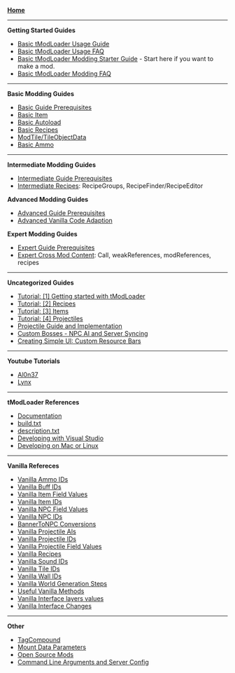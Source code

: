 [**Home**](https://github.com/bluemagic123/tModLoader/wiki/Home)

___
**Getting Started Guides**
- [Basic tModLoader Usage Guide](https://github.com/blushiemagic/tModLoader/wiki/Basic-tModLoader-Usage-Guide)
- [Basic tModLoader Usage FAQ](https://github.com/blushiemagic/tModLoader/wiki/Basic-tModLoader-Usage-FAQ)
- [Basic tModLoader Modding Starter Guide](https://github.com/blushiemagic/tModLoader/wiki/Basic-tModLoader-Modding-Guide) - Start here if you want to make a mod.
- [Basic tModLoader Modding FAQ](https://github.com/blushiemagic/tModLoader/wiki/Basic-tModLoader-Modding-FAQ)

___
**Basic Modding Guides**
- [Basic Guide Prerequisites](https://github.com/blushiemagic/tModLoader/wiki/Basic-Prerequisites)
- [Basic Item](https://github.com/blushiemagic/tModLoader/wiki/Basic-Item)
- [Basic Autoload](https://github.com/blushiemagic/tModLoader/wiki/Basic-Autoload)
- [Basic Recipes](https://github.com/blushiemagic/tModLoader/wiki/Basic-Recipes)
- [ModTile/TileObjectData](https://forums.terraria.org/index.php?threads/.23726/page-239#post-840809)
- [Basic Ammo](https://github.com/blushiemagic/tModLoader/wiki/Basic-Ammo)

___
**Intermediate Modding Guides**
- [Intermediate Guide Prerequisites](https://github.com/blushiemagic/tModLoader/wiki/Intermediate-Prerequisites)
- [Intermediate Recipes](https://github.com/blushiemagic/tModLoader/wiki/Intermediate-Recipes): RecipeGroups, RecipeFinder/RecipeEditor

**Advanced Modding Guides**
- [Advanced Guide Prerequisites](https://github.com/blushiemagic/tModLoader/wiki/Advanced-Prerequisites)
- [Advanced Vanilla Code Adaption](https://github.com/blushiemagic/tModLoader/wiki/Advanced-Vanilla-Code-Adaption)

**Expert Modding Guides**
- [Expert Guide Prerequisites](https://github.com/blushiemagic/tModLoader/wiki/Expert-Prerequisites)
- [Expert Cross Mod Content](https://github.com/blushiemagic/tModLoader/wiki/Expert-Cross-Mod-Content): Call, weakReferences, modReferences, recipes
___
**Uncategorized Guides**
- [Tutorial: [1] Getting started with tModLoader](https://forums.terraria.org/index.php?threads/.44817/)
- [Tutorial: [2] Recipes](https://forums.terraria.org/index.php?threads/.44822/)
- [Tutorial: [3] Items](https://forums.terraria.org/index.php?threads/.44842/)
- [Tutorial: [4] Projectiles](https://forums.terraria.org/index.php?threads/.44857/)
- [Projectile Guide and Implementation](https://forums.terraria.org/index.php?threads/.40062/)
- [Custom Bosses - NPC AI and Server Syncing](https://forums.terraria.org/index.php?threads/.10474/)
- [Creating Simple UI: Custom Resource Bars](https://forums.terraria.org/index.php?threads/.53417/)

___
**Youtube Tutorials**
- [Al0n37](https://www.youtube.com/user/Al0n37/videos)
- [Lynx](https://www.youtube.com/playlist?list=PLYaXRYIpx67Hc3JJ3ZcCbzYwDAko9Q_lJ)

___
**tModLoader References**
- [Documentation](http://blushiemagic.github.io/tModLoader/html/index.html)
- [build.txt](https://github.com/blushiemagic/tModLoader/wiki/build.txt)
- [description.txt](https://github.com/blushiemagic/tModLoader/wiki/description.txt)
- [Developing with Visual Studio](https://github.com/blushiemagic/tModLoader/wiki/Developing-with-Visual-Studio)
- [Developing on Mac or Linux](https://forums.terraria.org/index.php?threads/.23726/page-526#post-1001200)

___
**Vanilla Refereces**
- [Vanilla Ammo IDs](https://github.com/blushiemagic/tModLoader/wiki/Vanilla-Ammo-IDs)
- [Vanilla Buff IDs](https://github.com/blushiemagic/tModLoader/wiki/Vanilla-Buff-IDs)
- [Vanilla Item Field Values](https://github.com/blushiemagic/tModLoader/wiki/Vanilla-Item-Field-Values)
- [Vanilla Item IDs](https://github.com/blushiemagic/tModLoader/wiki/Vanilla-Item-IDs)
- [Vanilla NPC Field Values](https://github.com/blushiemagic/tModLoader/wiki/Vanilla-NPC-Field-Values)
- [Vanilla NPC IDs](https://github.com/blushiemagic/tModLoader/wiki/Vanilla-NPC-IDs)
- [BannerToNPC Conversions](https://github.com/blushiemagic/tModLoader/wiki/BannerToNPC-Conversions)
- [Vanilla Projectile AIs](https://github.com/blushiemagic/tModLoader/wiki/Vanilla-Projectile-AIs)
- [Vanilla Projectile IDs](https://github.com/blushiemagic/tModLoader/wiki/Vanilla-Projectile-IDs)
- [Vanilla Projectile Field Values](https://github.com/blushiemagic/tModLoader/wiki/Vanilla-Projectile-Field-Values)
- [Vanilla Recipes](http://bit.ly/TerrariaVanillaRecipes)
- [Vanilla Sound IDs](https://github.com/blushiemagic/tModLoader/wiki/Vanilla-Sound-IDs)
- [Vanilla Tile IDs](https://github.com/blushiemagic/tModLoader/wiki/Vanilla-Tile-IDs)
- [Vanilla Wall IDs](https://github.com/blushiemagic/tModLoader/wiki/Vanilla-Wall-IDs)
- [Vanilla World Generation Steps](https://github.com/blushiemagic/tModLoader/wiki/Vanilla-World-Generation-Steps)
- [Useful Vanilla Methods](https://github.com/blushiemagic/tModLoader/wiki/Useful-Vanilla-Methods)
- [Vanilla Interface layers values](https://github.com/blushiemagic/tModLoader/wiki/Vanilla-Interface-layers-values)
- [Vanilla Interface Changes](https://github.com/blushiemagic/tModLoader/wiki/Vanilla-Class-Changes)

___
**Other**
- [TagCompound](https://github.com/blushiemagic/tModLoader/wiki/TagCompound)
- [Mount Data Parameters](https://github.com/blushiemagic/tModLoader/wiki/MountDataParameters)
- [Open Source Mods](https://github.com/blushiemagic/tModLoader/wiki/Open-Source-Mods)
- [Command Line Arguments and Server Config](https://github.com/blushiemagic/tModLoader/wiki/Command-Line)